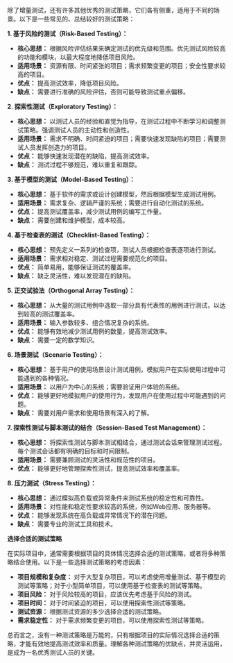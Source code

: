 除了增量测试，还有许多其他优秀的测试策略，它们各有侧重，适用于不同的场景。以下是一些常见的、总结较好的测试策略：

**1. 基于风险的测试（Risk-Based Testing）：**

- **核心思想：** 根据风险评估结果来确定测试的优先级和范围。优先测试风险较高的功能和模块，以最大程度地降低项目风险。
- **适用场景：** 资源有限、时间紧张的项目；需求频繁变更的项目；安全性要求较高的项目。
- **优点：** 提高测试效率，降低项目风险。
- **缺点：** 需要进行准确的风险评估，否则可能导致测试重点偏移。

**2. 探索性测试（Exploratory Testing）：**

- **核心思想：** 以测试人员的经验和直觉为指导，在测试过程中不断学习和调整测试策略。强调测试人员的主动性和创造性。
- **适用场景：** 需求不明确、时间紧迫的项目；需要快速发现缺陷的项目；需要测试人员发挥创造力的项目。
- **优点：** 能够快速发现潜在的缺陷，提高测试效率。
- **缺点：** 测试过程不够规范，难以重复和跟踪。

**3. 基于模型的测试（Model-Based Testing）：**

- **核心思想：** 基于软件的需求或设计创建模型，然后根据模型生成测试用例。
- **适用场景：** 需求复杂、逻辑严谨的系统；需要进行自动化测试的系统。
- **优点：** 提高测试覆盖率，减少测试用例的编写工作量。
- **缺点：** 需要创建和维护模型，成本较高。

**4. 基于检查表的测试（Checklist-Based Testing）：**

- **核心思想：** 预先定义一系列的检查项，测试人员根据检查表逐项进行测试。
- **适用场景：** 需求相对稳定、测试过程需要规范化的项目。
- **优点：** 简单易用，能够保证测试的覆盖率。
- **缺点：** 缺乏灵活性，难以发现潜在的缺陷。

**5. 正交试验法（Orthogonal Array Testing）：**

- **核心思想：** 从大量的测试用例中选取一部分具有代表性的用例进行测试，以达到较高的测试覆盖率。
- **适用场景：** 输入参数较多、组合情况复杂的系统。
- **优点：** 能够有效地减少测试用例的数量，提高测试效率。
- **缺点：** 需要一定的数学知识。

**6. 场景测试（Scenario Testing）：**

- **核心思想：** 基于用户的使用场景设计测试用例，模拟用户在实际使用过程中可能遇到的各种情况。
- **适用场景：** 以用户为中心的系统；需要验证用户体验的系统。
- **优点：** 能够更好地模拟用户的使用行为，发现用户在使用过程中可能遇到的问题。
- **缺点：** 需要对用户需求和使用场景有深入的了解。

**7. 探索性测试与脚本测试的结合（Session-Based Test Management）：**

- **核心思想：** 将探索性测试与脚本测试相结合，通过测试会话来管理测试过程。每个测试会话都有明确的目标和时间限制。
- **适用场景：** 需要兼顾测试的灵活性和规范性的项目。
- **优点：** 能够更好地管理探索性测试，提高测试效率和覆盖率。

**8. 压力测试（Stress Testing）：**

- **核心思想：** 通过模拟高负载或异常条件来测试系统的稳定性和可靠性。
- **适用场景：** 对性能和稳定性要求较高的系统，例如Web应用、服务器等。
- **优点：** 能够发现系统在高负载或异常情况下的潜在问题。
- **缺点：** 需要专业的测试工具和技术。

**选择合适的测试策略**

在实际项目中，通常需要根据项目的具体情况选择合适的测试策略，或者将多种策略结合使用。以下是一些选择测试策略的考虑因素：

- **项目规模和复杂度：** 对于大型复杂项目，可以考虑使用增量测试、基于模型的测试等策略；对于小型简单项目，可以使用基于检查表的测试等策略。
- **项目风险：** 对于风险较高的项目，应该优先考虑基于风险的测试。
- **项目时间：** 对于时间紧迫的项目，可以使用探索性测试等策略。
- **测试资源：** 根据测试资源的多少选择合适的测试策略。
- **需求稳定性：** 对于需求频繁变更的项目，可以使用探索性测试等策略。

总而言之，没有一种测试策略是万能的，只有根据项目的实际情况选择合适的策略，才能有效地提高测试效率和质量。理解各种测试策略的优缺点，并灵活运用，是成为一名优秀测试人员的关键。